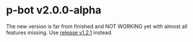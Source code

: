 
# p-bot v2.0.0-alpha

The new version is far from finished and NOT WORKING yet with almost all features missing. Use [release v1.2.1](https://github.com/kchulka/p-bot/releases/tag/v1.2.1) instead.